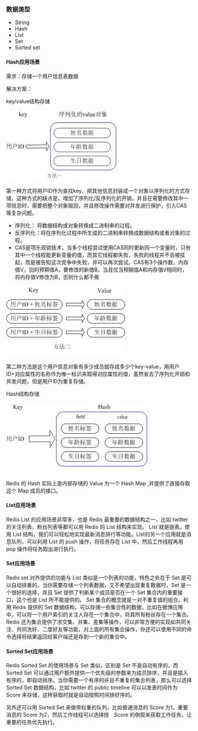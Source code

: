 ### 数据类型
- String
- Hash
- List
- Set
- Sorted set
#### Hash应用场景
需求：存储一个用户信息表数据

解决方案：

key/value结构存储

![](https://github.com/dlyt/blog/blob/master/imgs/image2.jpg)

第一种方式将用户ID作为查找key，把其他信息封装成一个对象以序列化的方式存储，这种方式的缺点是，增加了序列化/反序列化的开销，并且在需要修改其中一项信息时，需要把整个对象取回，并且修改操作需要对并发进行保护，引入CAS等复杂问题。
- 序列化： 将数据结构或对象转换成二进制串的过程。
- 反序列化：将在序列化过程中所生成的二进制串转换成数据结构或者对象的过程。
- CAS是项乐观锁技术，当多个线程尝试使用CAS同时更新同一个变量时，只有其中一个线程能更新变量的值，而其它线程都失败，失败的线程并不会被挂起，而是被告知这次竞争中失败，并可以再次尝试。CAS有3个操作数，内存值V，旧的预期值A，要修改的新值B。当且仅当预期值A和内存值V相同时，将内存值V修改为B，否则什么都不做

![](https://github.com/dlyt/blog/blob/master/imgs/image3.jpg)

第二种方法是这个用户信息对象有多少成员就存成多少个key-value，用用户ID+对应属性的名称作为唯一标识来取得对应属性的值，虽然省去了序列化开销和并发问题，但是用户ID为重复存储。

Hash结构存储

![](https://github.com/dlyt/blog/blob/master/imgs/image4.jpg)

Redis 的 Hash 实际上是内部存储的 Value 为一个 Hash Map ,并提供了直接存取这个 Map 成员的接口。
#### List应用场景
Redis List 的应用场景非常多，也是 Redis 最重要的数据结构之一，比如 twitter 的关注列表，粉丝列表等都可以用 Redis 的 List 结构来实现。
List 就是链表。使用 List 结构，我们可以轻松地实现最新消息排行等功能。List的另一个应用就是消息队列，可以利用 List 的 push 操作，将任务存在 List 中，然后工作线程再用 pop 操作将任务取出进行执行。
#### Set应用场景
Redis set 对外提供的功能与 List 类似是一个列表的功能，特色之处在于 Set 是可以自动排重的，当你需要存储一个列表数据，又不希望出现重复数据时，Set 是一个很好的选择，并且 Set 提供了判断某个成员是否在一个 Set 集合内的重要接口，这个也是 List 所不能提供的。
Set 集合的概念就是一对不重复值的组合。利用 Redis 提供的 Set 数据结构，可以存储一些集合性的数据，比如在微博应用中，可以将一个用户索引的关注人存在一个集合中，将其所有粉丝存在一个集合。Redis 还为集合提供了求交集、并集、差集等操作，可以非常方便的实现如共同关注、共同洗好、二度好友等功能，对上面的所有集合操作，你还可以使用不同的命令选择将结果返回给客户端还是存到一个新的集合中。
#### Sorted Set应用场景
Redis Sorted Set 的使用场景与 Set 类似，区别是 Set 不是自动有序的，而 Sorted Set 可以通过用户额外提供一个优先级的参数来为成员排序，并且是插入有序的，即自动排序。当你需要一个有序的并且不重复的集合列表，那么可以选择 Sorted Set 数据结构，比如 twitter 的 public timeline 可以以发表时间作为 Score 来存储，这样获取时就是自动按照时间排好序的。

另外还可以用 Sorted Set 来做带权重的队列，比如普通消息的 Score 为1，重要消息的 Score 为2，然后工作线程可以选择按　Score 的倒叙来获取工作任务。让重要的任务优先执行。